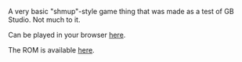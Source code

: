 A very basic "shmup"-style game thing that was made as a test of GB Studio. Not much to it.

Can be played in your browser [here](https://andolga.github.io/shmup-thing).

The ROM is available [here](https://andolga.github.io/shmup-thing/rom/game.gb).

